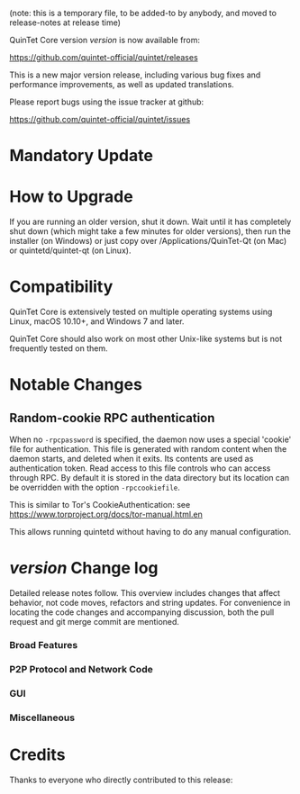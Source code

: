(note: this is a temporary file, to be added-to by anybody, and moved to release-notes at release time)

QuinTet Core version *version* is now available from:

  <https://github.com/quintet-official/quintet/releases>

This is a new major version release, including various bug fixes and
performance improvements, as well as updated translations.

Please report bugs using the issue tracker at github:

  <https://github.com/quintet-official/quintet/issues>

Mandatory Update
==============


How to Upgrade
==============

If you are running an older version, shut it down. Wait until it has completely shut down (which might take a few minutes for older versions), then run the installer (on Windows) or just copy over /Applications/QuinTet-Qt (on Mac) or quintetd/quintet-qt (on Linux).

Compatibility
==============

QuinTet Core is extensively tested on multiple operating systems using
Linux, macOS 10.10+, and Windows 7 and later.

QuinTet Core should also work on most other Unix-like systems but is not
frequently tested on them.

Notable Changes
===============

Random-cookie RPC authentication
---------------------------------

When no `-rpcpassword` is specified, the daemon now uses a special 'cookie'
file for authentication. This file is generated with random content when the
daemon starts, and deleted when it exits. Its contents are used as
authentication token. Read access to this file controls who can access through
RPC. By default it is stored in the data directory but its location can be
overridden with the option `-rpccookiefile`.

This is similar to Tor's CookieAuthentication: see
https://www.torproject.org/docs/tor-manual.html.en

This allows running quintetd without having to do any manual configuration.


*version* Change log
=================

Detailed release notes follow. This overview includes changes that affect
behavior, not code moves, refactors and string updates. For convenience in locating
the code changes and accompanying discussion, both the pull request and
git merge commit are mentioned.

### Broad Features
### P2P Protocol and Network Code
### GUI
### Miscellaneous

Credits
=======

Thanks to everyone who directly contributed to this release:

